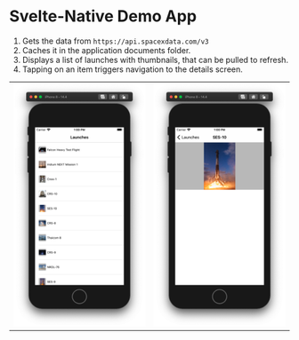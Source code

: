 # Svelte-Native Demo App

1. Gets the data from `https://api.spacexdata.com/v3`
1. Caches it in the application documents folder.
1. Displays a list of launches with thumbnails, that can be pulled to refresh.
1. Tapping on an item triggers navigation to the details screen.

<table>
<tr>
  <td><img width=320 src="img/screen1.png" alt="Screenshot 1"></td>
  <td><img width=320 src="img/screen2.png" alt="Screenshot 2"></td>
</tr>
</table>
